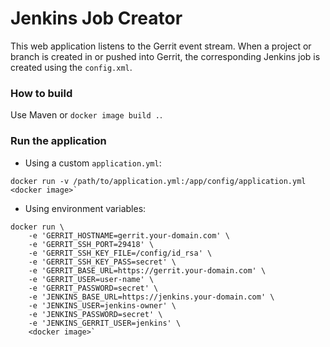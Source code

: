 # Jenkins Job Creator

This web application listens to the Gerrit event stream. When a project or branch is created in or pushed into Gerrit,
the corresponding Jenkins job is created using the `config.xml`.

### How to build

Use Maven or `docker image build .`.

### Run the application

- Using a custom `application.yml`:
~~~~
docker run -v /path/to/application.yml:/app/config/application.yml <docker image>`
~~~~

- Using environment variables:
~~~~
docker run \
    -e 'GERRIT_HOSTNAME=gerrit.your-domain.com' \
    -e 'GERRIT_SSH_PORT=29418' \
    -e 'GERRIT_SSH_KEY_FILE=/config/id_rsa' \
    -e 'GERRIT_SSH_KEY_PASS=secret' \
    -e 'GERRIT_BASE_URL=https://gerrit.your-domain.com' \
    -e 'GERRIT_USER=user-name' \
    -e 'GERRIT_PASSWORD=secret' \
    -e 'JENKINS_BASE_URL=https://jenkins.your-domain.com' \
    -e 'JENKINS_USER=jenkins-owner' \
    -e 'JENKINS_PASSWORD=secret' \
    -e 'JENKINS_GERRIT_USER=jenkins' \
    <docker image>`
~~~~
